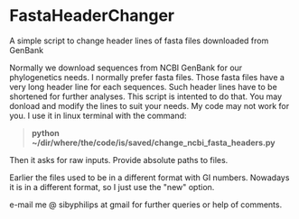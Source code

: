 # FastaHeaderChanger
A simple script to change header lines of fasta files downloaded from GenBank

Normally we download sequences from NCBI GenBank for our phylogenetics needs. I normally prefer fasta files. Those fasta files have a very long header line for each sequences. Such header lines have to be shortened for further analyses. This script is intented to do that. You may donload and modify the lines to suit your needs. My code may not work for you. I use it in linux terminal with the command:

>**python ~/dir/where/the/code/is/saved/change_ncbi_fasta_headers.py**

Then it asks for raw inputs. Provide absolute paths to files.

Earlier the files used to be in a different format with GI numbers. Nowadays it is in a different format, so I just use the "new" option.

e-mail me @ sibyphilips at gmail for further queries or help of comments.
